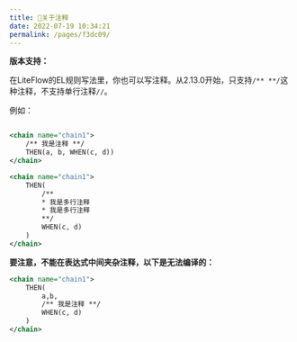 ```yaml
---
title: 🌰关于注释
date: 2022-07-19 10:34:21
permalink: /pages/f3dc09/
---
```


**版本支持：**<Badge text="v2.13.0+" vertical="middle"/>

在LiteFlow的EL规则写法里，你也可以写注释。从2.13.0开始，只支持`/** **/`这种注释，不支持单行注释`//`。

例如：

```xml

<chain name="chain1">
    /** 我是注释 **/
    THEN(a, b, WHEN(c, d))
</chain>
```


```xml
<chain name="chain1">
    THEN(
        /**
        * 我是多行注释
        * 我是多行注释
        **/
        WHEN(c, d)
    )
</chain>
```

**要注意，不能在表达式中间夹杂注释，以下是无法编译的：**

```xml
<chain name="chain1">
    THEN(
        a,b,
        /** 我是注释 **/
        WHEN(c, d)
    )
</chain>
```